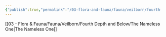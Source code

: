 ```yaml
---
{"publish":true,"permalink":"/03-flora-and-fauna/fauna/veilborn/fourth-depth-and-below/fourth-depth-and-below/"}
---
```



[[03 - Flora & Fauna/Fauna/Veilborn/Fourth Depth and Below/The Nameless One\|The Nameless One]]